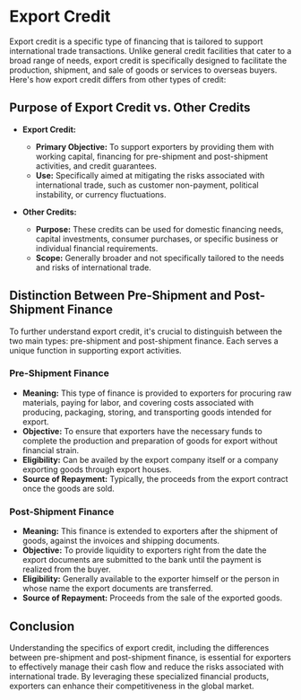 # Export Credit

Export credit is a specific type of financing that is tailored to support international trade transactions. Unlike general credit facilities that cater to a broad range of needs, export credit is specifically designed to facilitate the production, shipment, and sale of goods or services to overseas buyers. Here's how export credit differs from other types of credit:

## Purpose of Export Credit vs. Other Credits

- **Export Credit:**
  - **Primary Objective:** To support exporters by providing them with working capital, financing for pre-shipment and post-shipment activities, and credit guarantees.
  - **Use:** Specifically aimed at mitigating the risks associated with international trade, such as customer non-payment, political instability, or currency fluctuations.

- **Other Credits:**
  - **Purpose:** These credits can be used for domestic financing needs, capital investments, consumer purchases, or specific business or individual financial requirements.
  - **Scope:** Generally broader and not specifically tailored to the needs and risks of international trade.

## Distinction Between Pre-Shipment and Post-Shipment Finance

To further understand export credit, it's crucial to distinguish between the two main types: pre-shipment and post-shipment finance. Each serves a unique function in supporting export activities.

### Pre-Shipment Finance

- **Meaning:** This type of finance is provided to exporters for procuring raw materials, paying for labor, and covering costs associated with producing, packaging, storing, and transporting goods intended for export.
- **Objective:** To ensure that exporters have the necessary funds to complete the production and preparation of goods for export without financial strain.
- **Eligibility:** Can be availed by the export company itself or a company exporting goods through export houses.
- **Source of Repayment:** Typically, the proceeds from the export contract once the goods are sold.

### Post-Shipment Finance

- **Meaning:** This finance is extended to exporters after the shipment of goods, against the invoices and shipping documents.
- **Objective:** To provide liquidity to exporters right from the date the export documents are submitted to the bank until the payment is realized from the buyer.
- **Eligibility:** Generally available to the exporter himself or the person in whose name the export documents are transferred.
- **Source of Repayment:** Proceeds from the sale of the exported goods.

## Conclusion

Understanding the specifics of export credit, including the differences between pre-shipment and post-shipment finance, is essential for exporters to effectively manage their cash flow and reduce the risks associated with international trade. By leveraging these specialized financial products, exporters can enhance their competitiveness in the global market.
